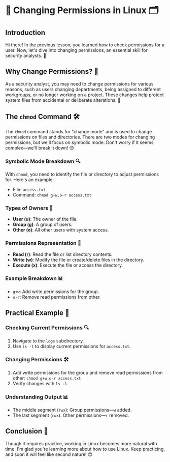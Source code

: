 # 🔐 Changing Permissions in Linux 🗂️

## Introduction
Hi there! In the previous lesson, you learned how to check permissions for a user. Now, let's dive into changing permissions, an essential skill for security analysts. 🌟

## Why Change Permissions? 🤔
As a security analyst, you may need to change permissions for various reasons, such as users changing departments, being assigned to different workgroups, or no longer working on a project. These changes help protect system files from accidental or deliberate alterations. 🚀

## The `chmod` Command 🛠️
The `chmod` command stands for "change mode" and is used to change permissions on files and directories. There are two modes for changing permissions, but we'll focus on symbolic mode. Don't worry if it seems complex—we'll break it down! 😊

### Symbolic Mode Breakdown 🔍
With `chmod`, you need to identify the file or directory to adjust permissions for. Here's an example:
- File: `access.txt`
- Command: `chmod g+w,o-r access.txt`

### Types of Owners 👥
- **User (u)**: The owner of the file.
- **Group (g)**: A group of users.
- **Other (o)**: All other users with system access.

### Permissions Representation 📜
- **Read (r)**: Read the file or list directory contents.
- **Write (w)**: Modify the file or create/delete files in the directory.
- **Execute (x)**: Execute the file or access the directory.

### Example Breakdown 📊
- `g+w`: Add write permissions for the group.
- `o-r`: Remove read permissions from other.

## Practical Example 🚀
### Checking Current Permissions 🔍
1. Navigate to the `logs` subdirectory.
2. Use `ls -l` to display current permissions for `access.txt`.

### Changing Permissions 🛠️
1. Add write permissions for the group and remove read permissions from other: `chmod g+w,o-r access.txt`
2. Verify changes with `ls -l`.

### Understanding Output 📊
- The middle segment (`rwx`): Group permissions—`w` added.
- The last segment (`rwx`): Other permissions—`r` removed.

## Conclusion 🌟
Though it requires practice, working in Linux becomes more natural with time. I'm glad you're learning more about how to use Linux. Keep practicing, and soon it will feel like second nature! 😊

